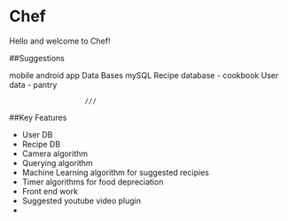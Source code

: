 # Chef

Hello and welcome to Chef!

 ##Suggestions         

mobile android app 
Data Bases mySQL
Recipe database - cookbook
User data - pantry

                       ///  
##Key Features        


- User DB
- Recipe DB
- Camera algorithm
- Querying algorithm
- Machine Learning algorithm for suggested recipies
- Timer algorithms for food depreciation
- Front end work
- Suggested youtube video plugin
- 


